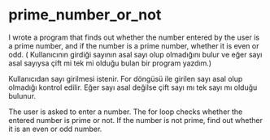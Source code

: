 # prime_number_or_not
I wrote a program that finds out whether the number entered by the user is a prime number, and if the number is a prime number, whether it is even or odd. ( Kullanıcının girdiği sayının asal sayı olup olmadığını bulur ve eğer sayı asal sayıysa çift mi tek mi olduğu bulan bir program yazdım.)


Kullanıcıdan sayı girilmesi istenir.
For döngüsü ile girilen sayı asal olup olmadığı kontrol edilir.
Eğer sayı asal değilse çift sayı mı tek sayı mı olduğu bulunur.



The user is asked to enter a number.
The for loop checks whether the entered number is prime or not.
If the number is not prime, find out whether it is an even or odd number.
